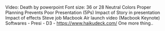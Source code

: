 Video: Death by powerpoint
Font size: 36 or 28
Neutral Colors
Proper Planning Prevents Poor Presentation (5Ps)
Impact of Story in presentation
Impact of effects
Steve job Macbook Air launch video (Macbook Keynote)
Softwares
	- Presi
	- D3
	- https://www.haikudeck.com/
One more thing..